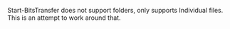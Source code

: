 Start-BitsTransfer does not support folders, only supports Individual files. This is an attempt to work around that.